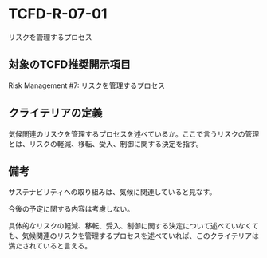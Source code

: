 # TCFD-R-07-01

リスクを管理するプロセス

## 対象のTCFD推奨開示項目

Risk Management #7: リスクを管理するプロセス

## クライテリアの定義

気候関連のリスクを管理するプロセスを述べているか。ここで言うリスクの管理とは、リスクの軽減、移転、受入、制御に関する決定を指す。

## 備考

サステナビリティへの取り組みは、気候に関連していると見なす。

今後の予定に関する内容は考慮しない。

具体的なリスクの軽減、移転、受入、制御に関する決定について述べていなくても、気候関連のリスクを管理するプロセスを述べていれば、このクライテリアは満たされていると言える。
